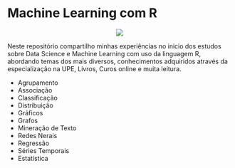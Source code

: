 # Machine Learning com R

<p align="center"><img src="https://www.r-project.org/Rlogo.png"> </p>


Neste repositório compartilho minhas experiências no inicio dos estudos sobre Data Science e Machine Learning com uso da linguagem R, abordando temas dos mais diversos, conhecimentos adquiridos através da especialização na UPE, Livros, Curos online e muita leitura.


- Agrupamento
- Associação
- Classificação
- Distribuição
- Gráficos
- Grafos
- Mineração de Texto
- Redes Nerais
- Regressão
- Séries Temporais
- Estatística